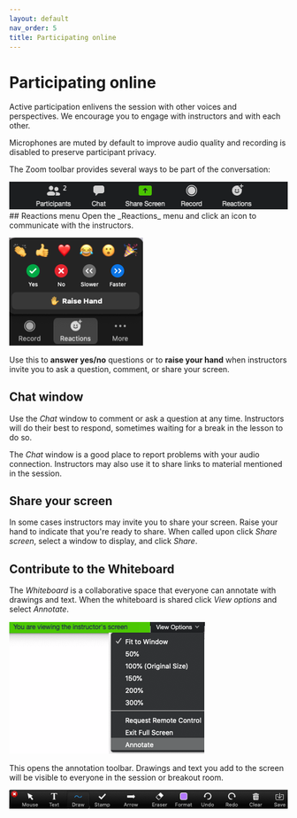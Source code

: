 ```yaml
---
layout: default
nav_order: 5
title: Participating online
---
```

# Participating online
Active participation enlivens the session with other voices and perspectives. We encourage you to engage with instructors and with each other.

Microphones are muted by default to improve audio quality and recording is disabled to preserve participant privacy.

The Zoom toolbar provides several ways to be part of the conversation:

<img src="content/zoom-figures/zoom_toolbar.png" alt="Zoom toolbar" width="510"/>
<br/>
## Reactions menu 
Open the _Reactions_ menu and click an icon to communicate with the instructors.

![Reactions menu](content/zoom-figures/reactions.png)

Use this to **answer yes/no** questions or to **raise your hand** when instructors invite you to ask a question, comment, or share your screen.
<br/>
## Chat window
Use the _Chat_ window to comment or ask a question at any time. Instructors will do their best to respond, sometimes waiting for a break in the lesson to do so.

The _Chat_ window is a good place to report problems with your audio connection. Instructors may also use it to share links to material mentioned in the session.
<br/>
## Share your screen
In some cases instructors may invite you to share your screen. Raise your hand to indicate that you're ready to share. When called upon click _Share screen_, select a window to display, and click _Share_.
<br/>
## Contribute to the Whiteboard
The _Whiteboard_ is a collaborative space that everyone can annotate with drawings and text. When the whiteboard is shared click _View options_ and select _Annotate_.

![Menu with Annotate option](content/zoom-figures/open_annotate_toolbar.png)

This opens the annotation toolbar. Drawings and text you add to the screen will be visible to everyone in the session or breakout room.

![The annotation toolbar](content/zoom-figures/annotate_toolbar.png)
